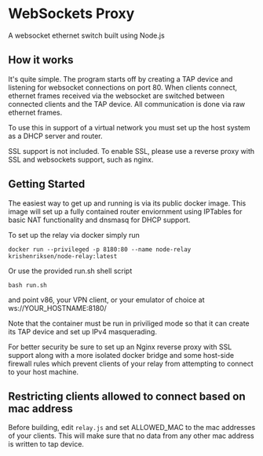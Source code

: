 # WebSockets Proxy

A websocket ethernet switch built using Node.js

## How it works

It's quite simple. The program starts off by creating a TAP device and listening
for websocket connections on port 80. When clients connect, ethernet frames
received via the websocket are switched between connected clients and the TAP
device. All communication is done via raw ethernet frames.

To use this in support of a virtual network you must set up the host system as
a DHCP server and router.

SSL support is not included. To enable SSL, please use a reverse proxy with SSL
and websockets support, such as nginx.

## Getting Started

The easiest way to get up and running is via its public docker image. This
image will set up a fully contained router enviornment using IPTables for
basic NAT functionality and dnsmasq for DHCP support.

To set up the relay via docker simply run

```shell
docker run --privileged -p 8180:80 --name node-relay krishenriksen/node-relay:latest
```

Or use the provided run.sh shell script

```shell
bash run.sh
```

and point v86, your VPN client, or your emulator of choice at
ws://YOUR_HOSTNAME:8180/

Note that the container must be run in priviliged mode so that it can create
its TAP device and set up IPv4 masquerading.

For better security be sure to set up an Nginx reverse proxy with SSL support
along with a more isolated docker bridge and some host-side firewall rules
which prevent clients of your relay from attempting to connect to your host
machine.

## Restricting clients allowed to connect based on mac address

Before building, edit `relay.js` and set ALLOWED_MAC to the mac addresses of your clients.
This will make sure that no data from any other mac address is written to tap device.